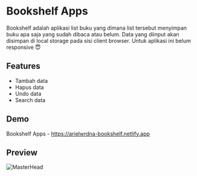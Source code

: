 # Bookshelf Apps
Bookshelf adalah aplikasi list buku yang dimana list tersebut menyimpan buku apa saja yang sudah dibaca atau belum. Data yang diinput akan disimpan di local storage pada sisi client browser.
Untuk aplikasi ini belum responsive 😇

## Features
- Tambah data
- Hapus data
- Undo data
- Search data

## Demo
Bookshelf Apps - https://arielwrdna-bookshelf.netlify.app

## Preview
![MasterHead](https://cdn.discordapp.com/attachments/1173994847078723645/1189543281596579890/1227.gif?ex=6629a1c2&is=66285042&hm=4d578f9297d80644c9b8a466232bfc618c346208ec3cc1d71f8a8ce1b92fd71f&)
